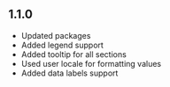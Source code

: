 ## 1.1.0
* Updated packages
* Added legend support
* Added tooltip for all sections
* Used user locale for formatting values
* Added data labels support
